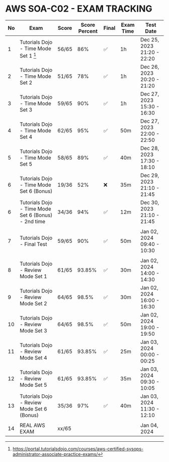 # AWS SOA-C02 - EXAM TRACKING

| No  | Exam                                                | Score | Score Percent | Final | Exam Time | Test Date                  |
| --- | --------------------------------------------------- | ----- | ------------- | ----- | --------- | -------------------------- |
| 1   | Tutorials Dojo - Time Mode Set 1 [^1]               | 56/65 | 86%           | ✅    | 1h        | Dec 25, 2023 21:20 - 22:20 |
| 2   | Tutorials Dojo - Time Mode Set 2                    | 51/65 | 78%           | ✅    | 1h        | Dec 26, 2023 20:20 - 21:20 |
| 3   | Tutorials Dojo - Time Mode Set 3                    | 59/65 | 90%           | ✅    | 1h        | Dec 27, 2023 15:30 - 16:30 |
| 4   | Tutorials Dojo - Time Mode Set 4                    | 62/65 | 95%           | ✅    | 50m       | Dec 27, 2023 22:00 - 22:50 |
| 5   | Tutorials Dojo - Time Mode Set 5                    | 58/65 | 89%           | ✅    | 40m       | Dec 28, 2023 17:30 - 18:10 |
| 6   | Tutorials Dojo - Time Mode Set 6 (Bonus)            | 19/36 | 52%           | ❌    | 35m       | Dec 29, 2023 21:10 - 21:45 |
| 6   | Tutorials Dojo - Time Mode Set 6 (Bonus) - 2nd time | 34/36 | 94%           | ✅    | 12m       | Dec 30, 2023 21:10 - 21:45 |
|     |                                                     |       |               |       |           |                            |
| 7   | Tutorials Dojo - Final Test                         | 59/65 | 90%           | ✅    | 50m       | Jan 02, 2024 09:40 - 10:30 |
|     |                                                     |       |               |       |           |                            |
| 8   | Tutorials Dojo - Review Mode Set 1                  | 61/65 | 93.85%        | ✅    | 30m       | Jan 02, 2024 14:00 - 14:30 |
| 9   | Tutorials Dojo - Review Mode Set 2                  | 64/65 | 98.5%         | ✅    | 30m       | Jan 02, 2024 16:00 - 16:30 |
| 10  | Tutorials Dojo - Review Mode Set 3                  | 64/65 | 98.5%         | ✅    | 50m       | Jan 02, 2024 19:00 - 19:50 |
| 11  | Tutorials Dojo - Review Mode Set 4                  | 61/65 | 93.85%        | ✅    | 25m       | Jan 03, 2024 00:00 - 00:25 |
| 12  | Tutorials Dojo - Review Mode Set 5                  | 61/65 | 93.85%        | ✅    | 35m       | Jan 03, 2024 09:30 - 10:05 |
| 13  | Tutorials Dojo - Review Mode Set 6 (Bonus)          | 35/36 | 97%           | ✅    | 40m       | Jan 03, 2024 11:30 - 12:10 |
|     |                                                     |       |               |       |           |                            |
| 14  | REAL AWS EXAM                                       | xx/65 |               |       |           | Jan 04, 2024               |

<!-- [Catrill SOA-C02 Practice Exam]: https://learn.cantrill.io/courses/1032362/lectures/26901074 -->

[^1]: <https://portal.tutorialsdojo.com/courses/aws-certified-sysops-administrator-associate-practice-exams/>
